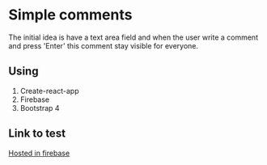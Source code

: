 # Simple comments
The initial idea is have a text area field and when the user write a comment and press 'Enter' this comment stay visible for everyone.

## Using
1. Create-react-app
2. Firebase 
4. Bootstrap 4

## Link to test
[Hosted in firebase](https://comments-90825.firebaseapp.com/)
